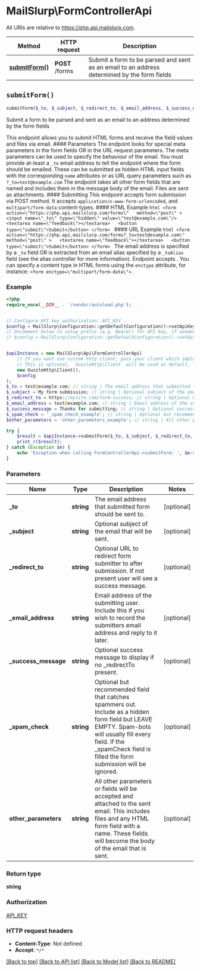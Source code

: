 # MailSlurp\FormControllerApi

All URIs are relative to https://php.api.mailslurp.com.

Method | HTTP request | Description
------------- | ------------- | -------------
[**submitForm()**](FormControllerApi#submitForm) | **POST** /forms | Submit a form to be parsed and sent as an email to an address determined by the form fields


## `submitForm()`

```php
submitForm($_to, $_subject, $_redirect_to, $_email_address, $_success_message, $_spam_check, $other_parameters): string
```

Submit a form to be parsed and sent as an email to an address determined by the form fields

This endpoint allows you to submit HTML forms and receive the field values and files via email.   #### Parameters The endpoint looks for special meta parameters in the form fields OR in the URL request parameters. The meta parameters can be used to specify the behaviour of the email.   You must provide at-least a `_to` email address to tell the endpoint where the form should be emailed. These can be submitted as hidden HTML input fields with the corresponding `name` attributes or as URL query parameters such as `?_to=test@example.com`  The endpoint takes all other form fields that are named and includes them in the message body of the email. Files are sent as attachments.  #### Submitting This endpoint accepts form submission via POST method. It accepts `application/x-www-form-urlencoded`, and `multipart/form-data` content-types.  #### HTML Example ```html <form    action=\"https://php.api.mailslurp.com/forms\"   method=\"post\" >   <input name=\"_to\" type=\"hidden\" value=\"test@example.com\"/>   <textarea name=\"feedback\"></textarea>   <button type=\"submit\">Submit</button> </form> ```  #### URL Example ```html <form    action=\"https://php.api.mailslurp.com/forms?_to=test@example.com\"   method=\"post\" >   <textarea name=\"feedback\"></textarea>   <button type=\"submit\">Submit</button> </form> ```    The email address is specified by a `_to` field OR is extracted from an email alias specified by a `_toAlias` field (see the alias controller for more information).  Endpoint accepts .  You can specify a content type in HTML forms using the `enctype` attribute, for instance: `<form enctype=\"multipart/form-data\">`.

### Example

```php
<?php
require_once(__DIR__ . '/vendor/autoload.php');


// Configure API key authorization: API_KEY
$config = MailSlurp\Configuration::getDefaultConfiguration()->setApiKey('x-api-key', 'YOUR_API_KEY');
// Uncomment below to setup prefix (e.g. Bearer) for API key, if needed
// $config = MailSlurp\Configuration::getDefaultConfiguration()->setApiKeyPrefix('x-api-key', 'Bearer');


$apiInstance = new MailSlurp\Api\FormControllerApi(
    // If you want use custom http client, pass your client which implements `GuzzleHttp\ClientInterface`.
    // This is optional, `GuzzleHttp\Client` will be used as default.
    new GuzzleHttp\Client(),
    $config
);
$_to = test@example.com; // string | The email address that submitted form should be sent to.
$_subject = My form submission; // string | Optional subject of the email that will be sent.
$_redirect_to = https://mysite.com/form-success; // string | Optional URL to redirect form submitter to after submission. If not present user will see a success message.
$_email_address = test@example.com; // string | Email address of the submitting user. Include this if you wish to record the submitters email address and reply to it later.
$_success_message = Thanks for submitting; // string | Optional success message to display if no _redirectTo present.
$_spam_check = '_spam_check_example'; // string | Optional but recommended field that catches spammers out. Include as a hidden form field but LEAVE EMPTY. Spam-bots will usually fill every field. If the _spamCheck field is filled the form submission will be ignored.
$other_parameters = 'other_parameters_example'; // string | All other parameters or fields will be accepted and attached to the sent email. This includes files and any HTML form field with a name. These fields will become the body of the email that is sent.

try {
    $result = $apiInstance->submitForm($_to, $_subject, $_redirect_to, $_email_address, $_success_message, $_spam_check, $other_parameters);
    print_r($result);
} catch (Exception $e) {
    echo 'Exception when calling FormControllerApi->submitForm: ', $e->getMessage(), PHP_EOL;
}
```

### Parameters

Name | Type | Description  | Notes
------------- | ------------- | ------------- | -------------
 **_to** | **string**| The email address that submitted form should be sent to. | [optional]
 **_subject** | **string**| Optional subject of the email that will be sent. | [optional]
 **_redirect_to** | **string**| Optional URL to redirect form submitter to after submission. If not present user will see a success message. | [optional]
 **_email_address** | **string**| Email address of the submitting user. Include this if you wish to record the submitters email address and reply to it later. | [optional]
 **_success_message** | **string**| Optional success message to display if no _redirectTo present. | [optional]
 **_spam_check** | **string**| Optional but recommended field that catches spammers out. Include as a hidden form field but LEAVE EMPTY. Spam-bots will usually fill every field. If the _spamCheck field is filled the form submission will be ignored. | [optional]
 **other_parameters** | **string**| All other parameters or fields will be accepted and attached to the sent email. This includes files and any HTML form field with a name. These fields will become the body of the email that is sent. | [optional]

### Return type

**string**

### Authorization

[API_KEY](../../README#API_KEY)

### HTTP request headers

- **Content-Type**: Not defined
- **Accept**: `*/*`

[[Back to top]](#) [[Back to API list]](../../README#endpoints)
[[Back to Model list]](../../README#models)
[[Back to README]](../../README)
